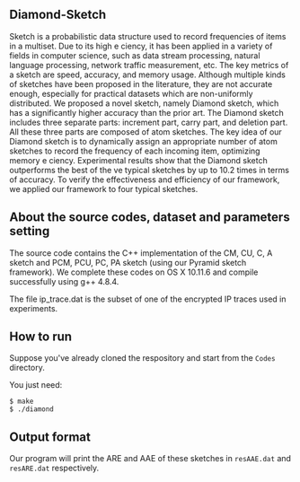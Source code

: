 ## Diamond-Sketch
Sketch is a probabilistic data structure used to record frequencies of items in a multiset. Due to its high e ciency, it has been applied in a variety of fields in computer science, such as data stream processing, natural language processing, network traffic measurement, etc. The key metrics of a sketch are speed, accuracy, and memory usage. Although multiple kinds of sketches have been proposed in the literature, they are not accurate enough, especially for practical datasets which are non-uniformly distributed. We proposed a novel sketch, namely Diamond sketch, which has a significantly higher accuracy than the prior art. The Diamond sketch includes three separate parts: increment part, carry part, and deletion part. All these three parts are composed of atom sketches. The key idea of our Diamond sketch is to dynamically assign an appropriate number of atom sketches to record the frequency of each incoming item, optimizing memory e ciency. Experimental results show that the Diamond sketch outperforms the best of the  ve typical sketches by up to 10.2 times in terms of accuracy. To verify the effectiveness and efficiency of our framework, we applied our framework to four typical sketches.

## About the source codes, dataset and parameters setting

The source code contains the C++ implementation of the CM, CU, C, A sketch and PCM, PCU, PC, PA sketch (using our Pyramid sketch framework). We complete these codes on OS X 10.11.6 and compile successfully using g++ 4.8.4. 

The file ip_trace.dat is the subset of one of the encrypted IP traces used in experiments.

## How to run

Suppose you've already cloned the respository and start from the `Codes` directory.

You just need:

	$ make 
	$ ./diamond


## Output format

Our program will print the ARE and AAE of these sketches in `resAAE.dat` and `resARE.dat` respectively.
